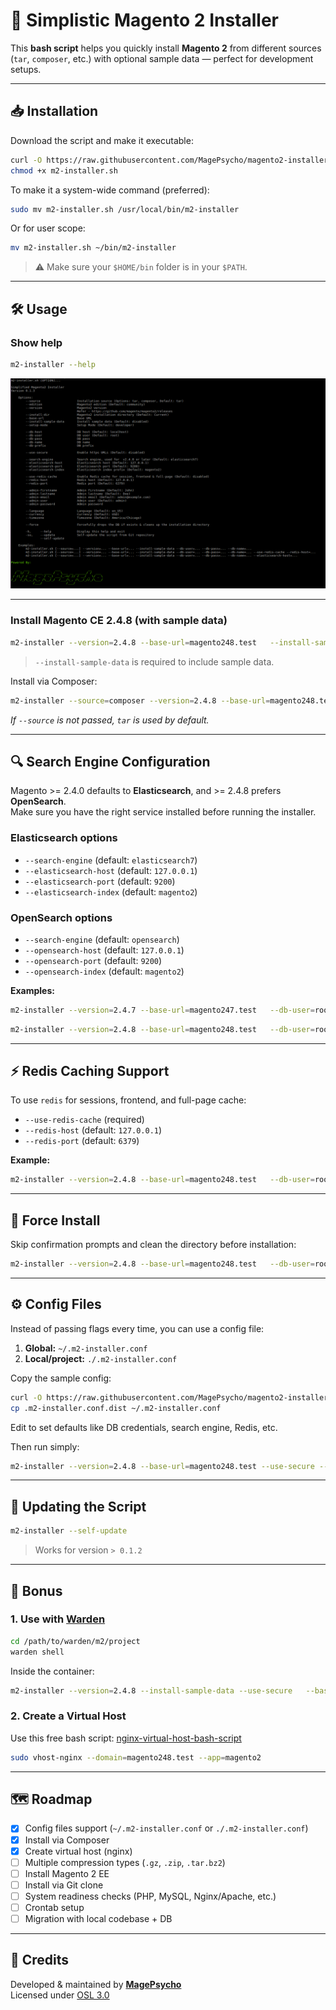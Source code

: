 # 🚀 Simplistic Magento 2 Installer

This **bash script** helps you quickly install **Magento 2** from different sources (`tar`, `composer`, etc.) with optional sample data — perfect for development setups.

---

## 📥 Installation

Download the script and make it executable:

```bash
curl -O https://raw.githubusercontent.com/MagePsycho/magento2-installer-bash-script/master/src/m2-installer.sh
chmod +x m2-installer.sh
```

To make it a system-wide command (preferred):

```bash
sudo mv m2-installer.sh /usr/local/bin/m2-installer
```

Or for user scope:

```bash
mv m2-installer.sh ~/bin/m2-installer
```

> ⚠️ Make sure your `$HOME/bin` folder is in your `$PATH`.

---

## 🛠 Usage

### Show help
```bash
m2-installer --help
```

![Magento 2 Installer Help](https://github.com/MagePsycho/magento2-installer-bash-script/raw/master/docs/magento2-installer-bash-script-help-v0.1.3.png "Magento2 Installer Help")

---

### Install Magento CE 2.4.8 (with sample data)

```bash
m2-installer --version=2.4.8 --base-url=magento248.test   --install-sample-data --db-user=root --db-pass=pass --db-name=magento248
```

> `--install-sample-data` is required to include sample data.

Install via Composer:

```bash
m2-installer --source=composer --version=2.4.8 --base-url=magento248.test   --install-sample-data --db-user=root --db-pass=pass --db-name=magento248
```

*If `--source` is not passed, `tar` is used by default.*

---

## 🔍 Search Engine Configuration

Magento >= 2.4.0 defaults to **Elasticsearch**, and >= 2.4.8 prefers **OpenSearch**.  
Make sure you have the right service installed before running the installer.

### Elasticsearch options
- `--search-engine` (default: `elasticsearch7`)
- `--elasticsearch-host` (default: `127.0.0.1`)
- `--elasticsearch-port` (default: `9200`)
- `--elasticsearch-index` (default: `magento2`)

### OpenSearch options
- `--search-engine` (default: `opensearch`)
- `--opensearch-host` (default: `127.0.0.1`)
- `--opensearch-port` (default: `9200`)
- `--opensearch-index` (default: `magento2`)

**Examples:**
```bash
m2-installer --version=2.4.7 --base-url=magento247.test   --db-user=root --db-pass=pass --db-name=magento247   --search-engine=elasticsearch7 --elasticsearch-host=127.0.0.1
```

```bash
m2-installer --version=2.4.8 --base-url=magento248.test   --db-user=root --db-pass=pass --db-name=magento248   --search-engine=opensearch --opensearch-host=127.0.0.1
```

---

## ⚡ Redis Caching Support

To use `redis` for sessions, frontend, and full-page cache:

- `--use-redis-cache` (required)
- `--redis-host` (default: `127.0.0.1`)
- `--redis-port` (default: `6379`)

**Example:**
```bash
m2-installer --version=2.4.8 --base-url=magento248.test   --db-user=root --db-pass=pass --db-name=magento248 --use-redis-cache
```

---

## 🔄 Force Install

Skip confirmation prompts and clean the directory before installation:

```bash
m2-installer --version=2.4.8 --base-url=magento248.test   --db-user=root --db-pass=pass --db-name=magento248 --force
```

---

## ⚙️ Config Files

Instead of passing flags every time, you can use a config file:

1. **Global:** `~/.m2-installer.conf`
2. **Local/project:** `./.m2-installer.conf`

Copy the sample config:
```bash
curl -O https://raw.githubusercontent.com/MagePsycho/magento2-installer-bash-script/master/.m2-installer.conf.dist
cp .m2-installer.conf.dist ~/.m2-installer.conf
```

Edit to set defaults like DB credentials, search engine, Redis, etc.

Then run simply:
```bash
m2-installer --version=2.4.8 --base-url=magento248.test --use-secure --force
```

---

## 🔧 Updating the Script

```bash
m2-installer --self-update
```

> Works for version `> 0.1.2`

---

## 🎁 Bonus

### 1. Use with [Warden](https://github.com/davidalger/warden)
```bash
cd /path/to/warden/m2/project
warden shell
```

Inside the container:

```bash
m2-installer --version=2.4.8 --install-sample-data --use-secure   --base-url=app.<project>.test --db-host=<project>_db_1   --db-user=magento --db-pass=magento --db-name=magento   --elasticsearch-host=<project>_elasticsearch_1 --use-redis-cache   --redis-host=<project>_redis_1 --force
```

### 2. Create a Virtual Host

Use this free bash script: [nginx-virtual-host-bash-script](https://github.com/MagePsycho/nginx-virtual-host-bash-script)

```bash
sudo vhost-nginx --domain=magento248.test --app=magento2
```

---

## 🗺️ Roadmap

- [X] Config files support (`~/.m2-installer.conf` or `./.m2-installer.conf`)
- [X] Install via Composer
- [X] Create virtual host (nginx)
- [ ] Multiple compression types (`.gz`, `.zip`, `.tar.bz2`)
- [ ] Install Magento 2 EE
- [ ] Install via Git clone
- [ ] System readiness checks (PHP, MySQL, Nginx/Apache, etc.)
- [ ] Crontab setup
- [ ] Migration with local codebase + DB

---

## 🙌 Credits
Developed & maintained by **[MagePsycho](https://www.magepsycho.com)**  
Licensed under [OSL 3.0](http://opensource.org/licenses/osl-3.0.php)
